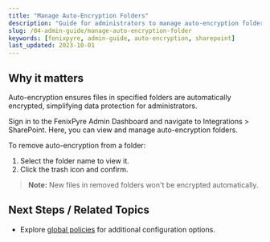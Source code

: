 ```yaml
---
title: "Manage Auto-Encryption Folders"
description: "Guide for administrators to manage auto-encryption folders in SharePoint via the FenixPyre Admin Dashboard."
slug: /04-admin-guide/manage-auto-encryption-folder
keywords: [fenixpyre, admin-guide, auto-encryption, sharepoint]
last_updated: 2023-10-01
---
```


## Why it matters
Auto-encryption ensures files in specified folders are automatically encrypted, simplifying data protection for administrators.

Sign in to the FenixPyre Admin Dashboard and navigate to Integrations > SharePoint. Here, you can view and manage auto-encryption folders.

To remove auto-encryption from a folder:
1. Select the folder name to view it.
2. Click the trash icon and confirm.

> **Note:** New files in removed folders won't be encrypted automatically.

## Next Steps / Related Topics
- Explore [global policies](/04-admin-guide/index) for additional configuration options.